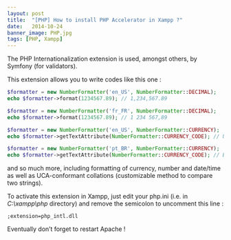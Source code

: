 ```yaml
---
layout: post
title:  "[PHP] How to install PHP Accelerator in Xampp ?"
date:   2014-10-24
banner_image: PHP.jpg
tags: [PHP, Xampp]
---
```


The PHP Internationalization extension is used, amongst others, by Symfony (for validators).

This extension allows you to write codes like this one :

```php
$formatter = new NumberFormatter('en_US', NumberFormatter::DECIMAL);
echo $formatter->format(1234567.89); // 1,234,567.89

$formatter = new NumberFormatter('fr_FR', NumberFormatter::DECIMAL);
echo $formatter->format(1234567.89); // 1 234 567,89

$formatter = new NumberFormatter('en_US', NumberFormatter::CURRENCY);
echo $formatter->getTextAttribute(NumberFormatter::CURRENCY_CODE); // USD

$formatter = new NumberFormatter('pt_BR', NumberFormatter::CURRENCY);
echo $formatter->getTextAttribute(NumberFormatter::CURRENCY_CODE); // BRL
```

and so much more, including formatting of currency, number and date/time as well as UCA-conformant collations (customizable method to compare two strings).

To activate this extension in Xampp, just edit your php.ini (i.e. in *C:\xampp\php* directory) and remove the semicolon to uncomment this line :

    ;extension=php_intl.dll

Eventually don’t forget to restart Apache !
